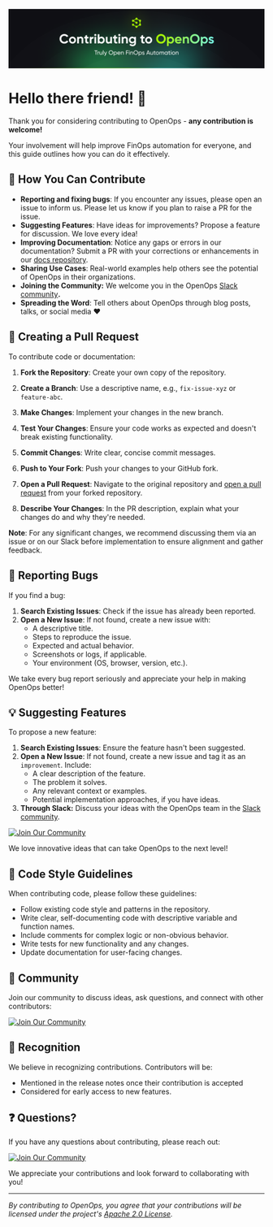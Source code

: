 ![Contribuitng](./static/OpenOps-GitHub-Contributing-Cover.png)

# **Hello there friend! 👋**


Thank you for considering contributing to OpenOps - **any contribution is welcome\!** 

Your involvement will help improve FinOps automation for everyone, and this guide outlines how you can do it effectively.

## **🌟 How You Can Contribute**

* **Reporting and fixing bugs**: If you encounter any issues, please open an issue to inform us. Please let us know if you plan to raise a PR for the issue.  
* **Suggesting Features**: Have ideas for improvements? Propose a feature for discussion. We love every idea\!  
* **Improving Documentation**: Notice any gaps or errors in our documentation? Submit a PR with your corrections or enhancements in our [docs repository](https://github.com/openops-cloud/docs).  
* **Sharing Use Cases**: Real-world examples help others see the potential of OpenOps in their organizations.  
* **Joining the Community:** We welcome you in the OpenOps [Slack community](https://slack.openops.com)**.**  
* **Spreading the Word**: Tell others about OpenOps through blog posts, talks, or social media ❤️

## **🚀 Creating a Pull Request**

To contribute code or documentation:

1. **Fork the Repository**: Create your own copy of the repository.

2. **Create a Branch**: Use a descriptive name, e.g., `fix-issue-xyz` or `feature-abc`.

3. **Make Changes**: Implement your changes in the new branch.

4. **Test Your Changes**: Ensure your code works as expected and doesn't break existing functionality.

5. **Commit Changes**: Write clear, concise commit messages.

6. **Push to Your Fork**: Push your changes to your GitHub fork.

7. **Open a Pull Request**: Navigate to the original repository and [open a pull request](https://docs.github.com/en/github/collaborating-with-issues-and-pull-requests/creating-a-pull-request) from your forked repository.

8. **Describe Your Changes**: In the PR description, explain what your changes do and why they're needed.

**Note**: For any significant changes, we recommend discussing them via an issue or on our Slack before implementation to ensure alignment and gather feedback.

## **🐛 Reporting Bugs**

If you find a bug:

1. **Search Existing Issues**: Check if the issue has already been reported.  
2. **Open a New Issue**: If not found, create a new issue with:  
   * A descriptive title.  
   * Steps to reproduce the issue.  
   * Expected and actual behavior.  
   * Screenshots or logs, if applicable.  
   * Your environment (OS, browser, version, etc.).

We take every bug report seriously and appreciate your help in making OpenOps better\!

## **💡 Suggesting Features**

To propose a new feature:

1. **Search Existing Issues**: Ensure the feature hasn't been suggested.  
2. **Open a New Issue**: If not found, create a new issue and tag it as an `improvement`. Include:  
   * A clear description of the feature.  
   * The problem it solves.  
   * Any relevant context or examples.  
   * Potential implementation approaches, if you have ideas.  
3. **Through Slack:** Discuss your ideas with the OpenOps team in the [Slack community](https://slack.openops.com).

[![Join Our Community](https://img.shields.io/badge/Slack-Join%20Community-blue?logo=slack&style=for-the-badge)](https://slack.openops.com)

We love innovative ideas that can take OpenOps to the next level\!

## **📝 Code Style Guidelines**

When contributing code, please follow these guidelines:

* Follow existing code style and patterns in the repository.  
* Write clear, self-documenting code with descriptive variable and function names.  
* Include comments for complex logic or non-obvious behavior.  
* Write tests for new functionality and any changes.  
* Update documentation for user-facing changes.

## **🤝 Community**

Join our community to discuss ideas, ask questions, and connect with other contributors:

[![Join Our Community](https://img.shields.io/badge/Slack-Join%20Community-blue?logo=slack&style=for-the-badge)](https://slack.openops.com)

## **🎉 Recognition**

We believe in recognizing contributions. Contributors will be:

* Mentioned in the release notes once their contribution is accepted  
* Considered for early access to new features.

## **❓ Questions?**

If you have any questions about contributing, please reach out:

[![Join Our Community](https://img.shields.io/badge/Slack-Join%20Community-blue?logo=slack&style=for-the-badge)](https://slack.openops.com)

We appreciate your contributions and look forward to collaborating with you\!

---

*By contributing to OpenOps, you agree that your contributions will be licensed under the project's [Apache 2.0 License](./LICENSE).*

